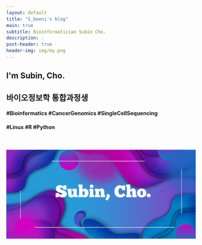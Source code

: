```yaml
---
layout: default
title: "S_beeni's blog"
main: true
subtitle: Bioinformatician Subin Cho.
description: .
post-header: true
header-img: img/my.png
---
```


<div class="intro-animation">
<section class="explanation">
    <h1 class="intro">
    I'm Subin, Cho.
    </h1>
    <h2 class="intro">바이오정보학 통합과정생</h2>
    <h4 class="intro">#Bioinformatics #CancerGenomics #SingleCellSequencing </h4>
    <h4 class="intro">#Linux #R #Python</h4>
    <br>
    <br>
    <img src="img/my.png" alt="My Image">
    <br>
</section>
</div>
<!--{% include resume.html %}-->
